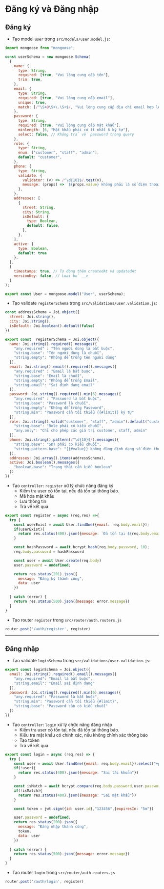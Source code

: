 # Đăng ký và Đăng nhập

## Đăng ký
- Tạo model `user` trong `src/models/user.model.js`:
```js
import mongoose from "mongoose";

const userSchema = new mongoose.Schema(
  {
    name: {
      type: String,
      required: [true, "Vui lòng cung cấp tên"],
      trim: true,
    },
    email: {
      type: String,
      required: [true, "Vui lòng cung cấp email"],
      unique: true,
      match: [/^\S+@\S+\.\S+$/, "Vui lòng cung cấp địa chỉ email hợp lệ"],
    },
    password: {
      type: String,
      required: [true, "Vui lòng cung cấp mật khẩu"],
      minlength: [6, "Mật khẩu phải có ít nhất 6 ký tự"],
      select: false, // Không trả về password trong query
    },
    role: {
      type: String,
      enum: ["customer", "staff", "admin"],
      default: "customer",
    },
    phone: {
      type: String,
      validate: {
        validator: (v) => /^\d{10}$/.test(v),
        message: (props) => `${props.value} không phải là số điện thoại hợp lệ!`,
      },
    },
    addresses: [
      {
        street: String,
        city: String,
        isDefault: {
          type: Boolean,
          default: false,
        },
      },
    ],
    active: {
      type: Boolean,
      default: true
    },
  },
  {
    timestamps: true, // Tự động thêm createdAt và updatedAt
    versionKey: false, // Loại bỏ __v
  }
);

export const User = mongoose.model("User", userSchema);
```

- Tạo validate `registerSchema` trong `src/validations/user.validation.js`:
```js
const addressSchema = Joi.object({
  street: Joi.string(),
  city: Joi.string(),
  isDefault: Joi.boolean().default(false)
})

export const  registerSchema = Joi.object({
  name: Joi.string().required().messages({
    "any.required" : "Tên người dùng là bắt buộc",
    "string.base": "Tên người dùng là chuỗi",
    "string.empty": "Không để trống tên người dùng"
  }),
  email: Joi.string().email().required().messages({
    "any.required" : "Email là bắt buộc",
    "string.base": "Email là chuỗi",
    "string.empty": "Không để trống Email",
    "string.email": "Sai định dạng email"
  }),
  password: Joi.string().required().min(6).messages({
    "any.required" : "Password là bắt buộc",
    "string.base": "Password là chuỗi",
    "string.empty": "Không để trống Password",
    "string.min": "Password cần tối thiểu {{#limit}} ký tự"
  }),
  role: Joi.string().valid("customer", "staff", "admin").default("customer").messages({
    "string.base": "Role phải có kiểu chuỗi",
    "any.only": "Chỉ cho phép các giá trị customer, staff, admin"
  }),
  phone: Joi.string().pattern(/^\d{10}$/).messages({
    "string.base": "SĐT phải có kiểu chuỗi",
    "string.pattern.base": "{{#value}} không đúng định dạng số điện thoại"
  }),
  addresses: Joi.array().items(addressSchema),
  active: Joi.boolean().messages({
    "boolean.base": "Trạng thái cần kiểu boolean"
  })
})
```

- Tạo `controller`: `register` xử lý chức năng đăng ký
  + Kiểm tra user có tồn tại, nếu đã tồn tại thông báo.
  + Mã hóa mật khẩu
  + Lưu thông tin
  + Trả về kết quả
```js
export const register = async (req,res) =>{
  try {
    const userExist = await User.findOne({email: req.body.email});
    if(userExist){
      return res.status(400).json({message: `Đã tồn tại ${req.body.email}, vui lòng đổi email khác`})
    }

    const hashPassword = await bcrypt.hash(req.body.password, 10);
    req.body.password = hashPassword

    const user = await User.create(req.body)
    user.password = undefined;

    return res.status(201).json({
      message: "Đăng ký thành công",
      data: user
    })
    
  } catch (error) {
    return res.status(500).json({message: error.message})
  }
}
```

- Tạo router `register` trong `src/router/auth.routers.js`
```js
router.post('/auth/register', register)
```

---
## Đăng nhập

- Tạo validate `loginSchema` trong `src/validations/user.validation.js`:
```js
export const loginSchema = Joi.object({
  email: Joi.string().required().email().messages({
    "any.required": "Email là bắt buộc",
    "string.email": "Email sai định dạng"
  }),
  password: Joi.string().required().min(6).messages({
    "any.required": "Password là bắt buộc",
    "string.min": "Password cần tối thiểu {#limit}",
    "string.base": "Password cần có kiểu chuỗi"
  })
})
```

- Tạo `controller`: `login` xử lý chức năng đăng nhập
  + Kiểm tra user có tồn tại, nếu đã tồn tại thông báo.
  + Kiểu tra mật khẩu có chính xác, nếu không chính xác thông báo
  + Tạo token
  + Trả về kết quả

```js
export const login = async (req,res) => {
  try {
    const user = await User.findOne({email: req.body.email}).select("+password");
    if(!user){
      return res.status(400).json({message: "Sai tài khoản"})
    }

    const isMatch = await bcrypt.compare(req.body.password,user.password);
    if(!isMatch){
      return res.status(400).json({message: "Sai mật khẩu"})
    }

    const token = jwt.sign({id: user.id},"123456",{expiresIn: "5m"})

    user.password = undefined;
    return res.status(200).json({
      message: "Đăng nhập thành công",
      token,
      data: user
    })
    
  } catch (error) {
    return res.status(500).json({message: error.message})
  }
}
```

- Tạo router `login` trong `src/router/auth.routers.js`
```js
router.post('/auth/login', register)

```
